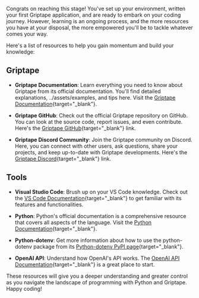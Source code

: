 Congrats on reaching this stage! You've set up your environment, written your first Griptape application, and are ready to embark on your coding journey. However, learning is an ongoing process, and the more resources you have at your disposal, the more empowered you'll be to tackle whatever comes your way.

Here's a list of resources to help you gain momentum and build your knowledge:

## Griptape

- **Griptape Documentation**: Learn everything you need to know about Griptape from its official documentation. You'll find detailed explanations, ../assets/examples, and tips here. Visit the [Griptape Documentation](https://docs.griptape.ai/stable/){target="_blank"}.

- **Griptape GitHub**: Check out the official Griptape repository on GitHub. You can look at the source code, report issues, and even contribute. Here's the [Griptape GitHub](https://github.com/griptape-ai/griptape){target="_blank"} link.

- **Griptape Discord Community**: Join the Griptape community on Discord. Here, you can connect with other users, ask questions, share your projects, and keep up-to-date with Griptape developments. Here's the [Griptape Discord](https://discord.com/invite/gnWRz88eym){target="_blank"} link.


## Tools

- **Visual Studio Code**: Brush up on your VS Code knowledge. Check out the [VS Code Documentation](https://code.visualstudio.com/docs){target="_blank"} to get familiar with its features and functionalities.

- **Python**: Python's official documentation is a comprehensive resource that covers all aspects of the language. Visit the [Python Documentation](https://docs.python.org/3/){target="_blank"}.

- **Python-dotenv**: Get more information about how to use the python-dotenv package from its [Python-dotenv PyPI page](https://pypi.org/project/python-dotenv/){target="_blank"}.

- **OpenAI API**: Understand how OpenAI's API works. The [OpenAI API Documentation](https://platform.openai.com/docs/){target="_blank"} is a great place to start.


These resources will give you a deeper understanding and greater control as you navigate the landscape of programming with Python and Griptape. Happy coding!

